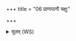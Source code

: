 +++
title = "06 प्राणापानौ चक्षुः"

+++
<details><summary>मूलम् (WS)</summary>

प्राणापानौ चक्षुः श्रोत्रमक्षितिश्च क्षितिश्च याः ।  
व्यानोदानौ वाङ्मनः शरीरेण त ईयन्ते ॥ ॥ ६ ॥
</details>